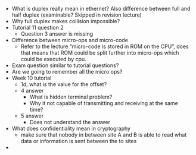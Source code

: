 - What is duplex really mean in ethernet? Also difference between full and half duplex (examinable? Skipped in revision lecture)
- Why full duplex makes collision impossible?
- Tutorial 11 question 2
  - Question 3 answer is missing
- Difference between micro-ops and micro-code
  - Refer to the lecture “micro-code is stored in ROM on the CPU”, does that means that ROM could be split further into micro-ops which could be executed by cpu.
- Exam question similar to tutorial questions?
- Are we going to remember all the micro ops?
- Week 10 tutorial
  - 1d, what is the value for the offset?
  - 4 answer
    - What is hidden terminal problem?
    - Why it  not capable of transmitting and receiving at the same time?
  - 5 answer
    - Does not understand the answer
- What does confidentiality mean in cryptography
  - make sure that nobody in between site A and B is able to read what data or information is sent between the to sites
- 